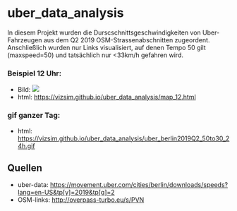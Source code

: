 # uber_data_analysis

In diesem Projekt wurden die Durscschnittsgeschwindigkeiten von Uber-Fahrzeugen aus dem Q2 2019 OSM-Strassenabschnitten zugeordent. Anschließlich wurden nur Links visualisiert, auf denen Tempo 50 gilt (maxspeed=50) und tatsächlich nur <33km/h gefahren wird. 
 
### Beispiel 12 Uhr:  
* Bild: ![](https://vizsim.github.io/uber_data_analysis/map_12.png)  
* html: https://vizsim.github.io/uber_data_analysis/map_12.html  

### gif ganzer Tag: 
* html: https://vizsim.github.io/uber_data_analysis/uber_berlin2019Q2_50to30_24h.gif 


## Quellen
* uber-data: https://movement.uber.com/cities/berlin/downloads/speeds?lang=en-US&tp[y]=2019&tp[q]=2
* OSM-links: http://overpass-turbo.eu/s/PVN